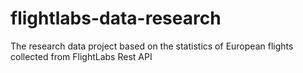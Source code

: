 # flightlabs-data-research
The research data project based on the statistics of European flights collected from FlightLabs Rest API
